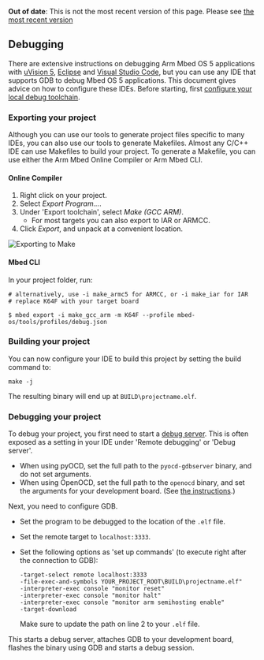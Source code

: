<span class="warnings">**Out of date**: This is not the most recent version of this page. Please see [the most recent version](y)</span>
## Debugging

There are extensive instructions on debugging Arm Mbed OS 5 applications with <a href="/docs/v5.6/tutorials/keil-uvision.html" target="_blank">uVision 5</a>, <a href="/docs/v5.6/tutorials/eclipse.html" target="_blank">Eclipse</a> and <a href="/docs/v5.6/tutorials/visual-studio-code.html" target="_blank">Visual Studio Code</a>, but you can use any IDE that supports GDB to debug Mbed OS 5 applications. This document gives advice on how to configure these IDEs. Before starting, first <a href="/docs/v5.6/tools/setting-up-a-local-debug-toolchain.html" target="_blank">configure your local debug toolchain</a>.

### Exporting your project

Although you can use our tools to generate project files specific to many IDEs, you can also use our tools to generate Makefiles. Almost any C/C++ IDE can use Makefiles to build your project. To generate a Makefile, you can use either the Arm Mbed Online Compiler or Arm Mbed CLI.

#### Online Compiler

1. Right click on your project.
1. Select *Export Program...*.
1. Under 'Export toolchain', select *Make (GCC ARM)*.
    * For most targets you can also export to IAR or ARMCC.
1. Click *Export*, and unpack at a convenient location.

![Exporting to Make](https://s3-us-west-2.amazonaws.com/mbed-os-docs-images/other_ides1.png)

#### Mbed CLI

In your project folder, run:

```
# alternatively, use -i make_armc5 for ARMCC, or -i make_iar for IAR
# replace K64F with your target board

$ mbed export -i make_gcc_arm -m K64F --profile mbed-os/tools/profiles/debug.json
```

### Building your project

You can now configure your IDE to build this project by setting the build command to:

```
make -j
```

The resulting binary will end up at `BUILD\projectname.elf`.

### Debugging your project

To debug your project, you first need to start a <a href="/docs/v5.6/tools/setting-up-a-local-debug-toolchain.html#running-a-debug-server" target="_blank">debug server</a>. This is often exposed as a setting in your IDE under 'Remote debugging' or 'Debug server'.

- When using pyOCD, set the full path to the `pyocd-gdbserver` binary, and do not set arguments.
- When using OpenOCD, set the full path to the `openocd` binary, and set the arguments for your development board. (See <a href="/docs/v5.6/tools/setting-up-a-local-debug-toolchain.html#openocd" target="_blank">the instructions</a>.)

Next, you need to configure GDB.

- Set the program to be debugged to the location of the `.elf` file.
- Set the remote target to `localhost:3333`.
- Set the following options as 'set up commands' (to execute right after the connection to GDB):

    ```
    -target-select remote localhost:3333
    -file-exec-and-symbols YOUR_PROJECT_ROOT\BUILD\projectname.elf"
    -interpreter-exec console "monitor reset"
    -interpreter-exec console "monitor halt"
    -interpreter-exec console "monitor arm semihosting enable"
    -target-download
    ```

   Make sure to update the path on line 2 to your `.elf` file.

This starts a debug server, attaches GDB to your development board, flashes the binary using GDB and starts a debug session.
